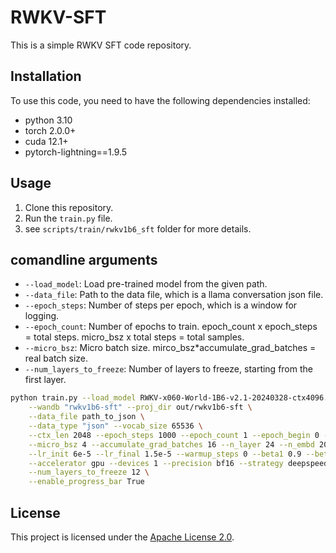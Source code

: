 # RWKV-SFT

This is a simple RWKV SFT code repository.

## Installation

To use this code, you need to have the following dependencies installed:

- python 3.10
- torch 2.0.0+
- cuda 12.1+
- pytorch-lightning==1.9.5

## Usage

1. Clone this repository.
2. Run the `train.py` file.
3. see `scripts/train/rwkv1b6_sft` folder for more details.

## comandline arguments

- `--load_model`: Load pre-trained model from the given path.
- `--data_file`: Path to the data file, which is a llama conversation json file.
- `--epoch_steps`: Number of steps per epoch, which is a window for logging.
- `--epoch_count`: Number of epochs to train. epoch_count x epoch_steps = total steps. micro_bsz x total steps = total samples.
- `--micro_bsz`: Micro batch size. mirco_bsz*accumulate_grad_batches = real batch size.
- `--num_layers_to_freeze`: Number of layers to freeze, starting from the first layer.

```bash
python train.py --load_model RWKV-x060-World-1B6-v2.1-20240328-ctx4096.pth \
    --wandb "rwkv1b6-sft" --proj_dir out/rwkv1b6-sft \
    --data_file path_to_json \
    --data_type "json" --vocab_size 65536 \
    --ctx_len 2048 --epoch_steps 1000 --epoch_count 1 --epoch_begin 0 --epoch_save 0 \
    --micro_bsz 4 --accumulate_grad_batches 16 --n_layer 24 --n_embd 2048 --pre_ffn 0 \
    --lr_init 6e-5 --lr_final 1.5e-5 --warmup_steps 0 --beta1 0.9 --beta2 0.99 --adam_eps 1e-8 \
    --accelerator gpu --devices 1 --precision bf16 --strategy deepspeed_stage_1 --grad_cp 1 \
    --num_layers_to_freeze 12 \
    --enable_progress_bar True
```

## License

This project is licensed under the [Apache License 2.0](https://www.apache.org/licenses/LICENSE-2.0).
